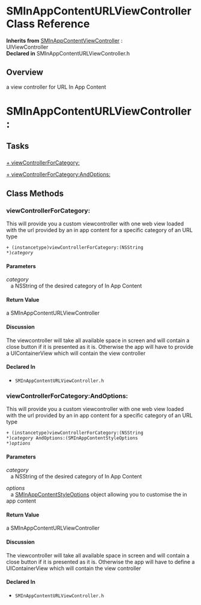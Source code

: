 # SMInAppContentURLViewController Class Reference

**Inherits from** <a href="../Classes/SMInAppContentViewController.md">SMInAppContentViewController</a> :   
UIViewController  
**Declared in** SMInAppContentURLViewController.h  

## Overview

a view controller for URL In App Content

<h1>SMInAppContentURLViewController :</h1>

## Tasks

### 

[+&nbsp;viewControllerForCategory:](#//api/name/viewControllerForCategory:)  

[+&nbsp;viewControllerForCategory:AndOptions:](#//api/name/viewControllerForCategory:AndOptions:)  

<a title="Class Methods" name="class_methods"></a>
## Class Methods

<a name="//api/name/viewControllerForCategory:" title="viewControllerForCategory:"></a>
### viewControllerForCategory:

This will provide you a custom viewcontroller with one web view loaded with the url provided by an in app content for a specific category of an URL type

<code>+ (instancetype)viewControllerForCategory:(NSString *)*category*</code>

#### Parameters

*category*  
&nbsp;&nbsp;&nbsp;a NSString of the desired category of In App Content  

#### Return Value
a SMInAppContentURLViewController

#### Discussion
The viewcontroller will take all available space in screen and will contain a close button if it is presented as it is. Otherwise the app will have to provide a UIContainerView which will contain the view controller

#### Declared In
* `SMInAppContentURLViewController.h`

<a name="//api/name/viewControllerForCategory:AndOptions:" title="viewControllerForCategory:AndOptions:"></a>
### viewControllerForCategory:AndOptions:

This will provide you a custom viewcontroller with one web view loaded with the url provided by an in app content for a specific category of an URL type

<code>+ (instancetype)viewControllerForCategory:(NSString *)*category* AndOptions:(SMInAppContentStyleOptions *)*options*</code>

#### Parameters

*category*  
&nbsp;&nbsp;&nbsp;a NSString of the desired category of In App Content  

*options*  
&nbsp;&nbsp;&nbsp;a <a href="../Classes/SMInAppContentStyleOptions.md">SMInAppContentStyleOptions</a> object allowing you to customise the in app content  

#### Return Value
a SMInAppContentURLViewController

#### Discussion
The viewcontroller will take all available space in screen and will contain a close button if it is presented as it is. Otherwise the app will have to define a UIContainerView which will contain the view controller

#### Declared In
* `SMInAppContentURLViewController.h`


